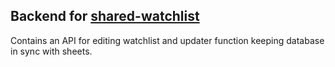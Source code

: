 ## Backend for [shared-watchlist](https://github.com/deafnv/shared-watchlist)

Contains an API for editing watchlist and updater function keeping database in sync with sheets.
